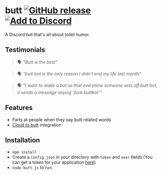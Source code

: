 # butt [![GitHub release](https://img.shields.io/github/release/niksudan/butt.svg)](https://github.com/niksudan/butt/releases) [![Add to Discord](https://img.shields.io/badge/Add%20to-Discord-7289da.svg)](https://discordapp.com/oauth2/authorize?client_id=174147031172907017&scope=bot&permissions=0)

A Discord bot that's all about toilet humor.

## Testimonials

> 🗣️ *"Butt is the best"*

> 🗣️ *"butt bot is the only reason I didn't end my life last month"*

> 🗣️ *"I want to make a bot so that everytime someone sets off butt bot, it sends a message saying 'fuck buttbot'"*

## Features

- Farts at people when they say butt related words
- [Cloud to butt](https://chrome.google.com/webstore/detail/cloud-to-butt-plus/apmlngnhgbnjpajelfkmabhkfapgnoai) integration

## Installation

- `npm install`
- Create a `config.json` in your directory with `token` and `user` fields (You can get a token for your application [here](https://discordapp.com/developers/applications/me))
- `node butt.js` to run
